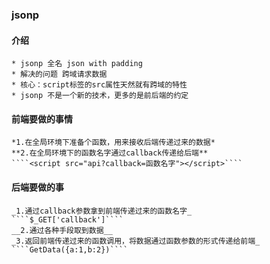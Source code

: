 ### jsonp  
#### 介绍  
    * jsonp 全名 json with padding  
    * 解决的问题 跨域请求数据  
    * 核心：script标签的src属性天然就有跨域的特性  
    * jsonp 不是一个新的技术，更多的是前后端的约定  

#### 前端要做的事情
    *1.在全局环境下准备个函数，用来接收后端传递过来的数据*  
    **2.在全局环境下的函数名字通过callback传递给后端**  
    ````<script src="api?callback=函数名字"></script>````

#### 后端要做的事
    _1.通过callback参数拿到前端传递过来的函数名字_  
    ````$_GET['callback']````  
    __2.通过各种手段取到数据__  
    _3.返回前端传递过来的函数调用，将数据通过函数参数的形式传递给前端_  
    ````GetData({a:1,b:2})````